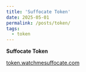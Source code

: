 ```yaml
---
title: 'Suffocate Token'
date: 2025-05-01
permalink: /posts/token/
tags:
  - token
---
```


**Suffocate Token**

[token.watchmesuffocate.com](https://token.watchmesuffocate.com)